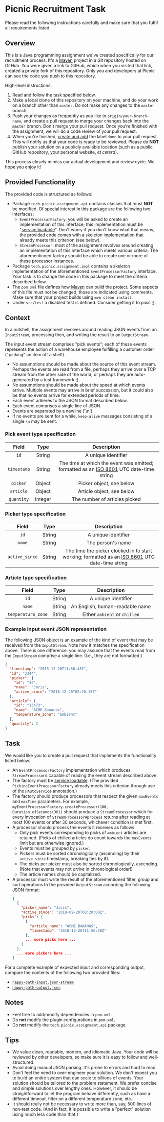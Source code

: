 # Picnic Recruitment Task #

Please read the following instructions carefully and make sure that you fulfil
all requirements listed.

## Overview ##

This is a Java programming assignment we've created specifically for our
recruitment process. It's a [Maven][maven] project in a Git repository hosted
on GitHub. You were given a link to GitHub, which when you visited that link,
created a private fork of this repository. Only you and developers at Picnic
can see the code you push to this repository.

High-level instructions:
1. Read and follow the task specified below.
2. Make a local clone of this repository on your machine, and do your work on a
   branch other than `master`. Do not make any changes to the `master` branch.
3. Push your changes as frequently as you like to `origin/your-branch-name`,
   and create a pull request to merge your changes back into the `master`
   branch. Don't merge your pull request. Once you're finished with the
   assignment, we will do a code review of your pull request.
4. When you're finished, [create and add][github-labels] the label `done` to
   your pull request. This will notify us that your code is ready to be
   reviewed. Please do **NOT** publish your solution on a publicly available
   location (such as a public GitHub repository, your personal website, _et
   cetera_).

This process closely mimics our actual development and review cycle. We hope
you enjoy it!

## Provided Functionality ##

The provided code is structured as follows:
* Package `tech.picnic.assignment.api` contains classes that must **NOT** be
  modified. Of special interest in this package are the following two
  interfaces:
  * `EventProcessorFactory`: you will be asked to create an implementation of
    this interface; this implementation must be "[service
    loadable][service-loader]". Don't worry if you don't know what that means;
    the provided code comes with a skeleton implementation that already meets
    this criterion (see below).
  * `StreamProcessor`: most of the assignment revolves around creating an
    implementation of this interface which meets various criteria. The
    aforementioned factory should be able to create one or more of these
    processor instances.
* Package `tech.picnic.assignment.impl` contains a skeleton implementation of
  the aforementioned `EventProcessorFactory` interface. Your task is to change
  the code in this package to meet the criteria described below.
* The `pom.xml` file defines how [Maven][maven] can build the project. Some
  aspects of this file must not be changed; those are indicated using comments.
  Make sure that your project builds using `mvn clean install`.
* Under `src/test` a disabled test is defined. Consider getting it to pass ;).

## Context ##

In a nutshell, the assignment revolves around reading JSON events from an
`InputStream`, processing then, and writing the result to an `OutputStream`.

The input event stream comprises "pick events"; each of these events represents
the action of a warehouse employee fulfilling a customer order ("picking" an
item off a shelf).
- No assumptions should be made about the source of this event stream. Perhaps
  the events are read from a file, perhaps they arrive over a TCP stream from
  the other side of the world, or perhaps they are auto-generated by a test
  framework ;).
- No assumptions should be made about the speed at which events arrive.
  Multiple events may arrive in brief succession, but it could also be that no
  events arrive for extended periods of time.
- Each event adheres to the JSON format described below.
- Each event comprises a single line of JSON.
- Events are separated by a newline ('\n').
- If no events are sent for a while, `keep-alive` messages consisting of a
  single `\n` may be sent.

### Pick event type specification

|  Field      | Type    | Description                                                                                        |
|:-----------:|:-------:|:--------------------------------------------------------------------------------------------------:|
| `id`        | String  | A unique identifier                                                                                |
| `timestamp` | String  | The time at which the event was emitted; formatted as an [ISO 8601][iso-8601] UTC date-time string |
| `picker`    | Object  | Picker object, see below                                                                           |
| `article`   | Object  | Article object, see below                                                                          |
| `quantity`  | Integer | The number of articles picked                                                                      |

### Picker type specification

| Field           | Type   | Description                                                                                                |
|:---------------:|:------:|:----------------------------------------------------------------------------------------------------------:|
| `id`            | String | A unique identifier                                                                                        |
| `name`          | String | The person's name                                                                                          |
| `active_since`  | String | The time the picker clocked in to start working; formatted as an [ISO 8601][iso-8601] UTC date-time string |

### Article type specification

| Field              | Type   | Description                     |
|:------------------:|:------:|:-------------------------------:|
| `id`               | String | A unique identifier             |
| `name`             | String | An English, human-readable name |
| `temperature_zone` | String | Either `ambient` or `chilled`   |

### Example input event JSON representation

The following JSON object is an example of the kind of event that may be
received from the `InputStream`. Note how it matches the specification above.
There is one difference: you may assume that the events read from the
`InputStream` comprise a single line. (I.e., they are not formatted.)

```json
{
  "timestamp": "2018-12-20T11:50:48Z",
  "id": "2344",
  "picker": {
    "id": "14",
    "name": "Joris",
    "active_since": "2018-12-20T08:20:15Z"
  },
  "article": {
    "id": "13473",
    "name": "ACME Bananas",
    "temperature_zone": "ambient"
  },
  "quantity": 2
}
```

## Task ##

We would like you to create a pull request that implements the functionality
listed below.

* An `EventProcessorFactory` implementation which produces `StreamProcessor`s
  capable of reading the event stream described above.
* The factory must be [service loadable][service-loader]. (The provided
  `PickingEventProcessorFactory` already meets this criterion through use of
  the `@AutoService` annotation.)
* The factory should produce processors that respect the given `maxEvents` and
  `maxTime` parameters. For example,
  `myEventProcessorFactory.createProcessor(100, Duration.ofSeconds(30))` should
  produce a `StreamProcessor` which for every invocation of
  `StreamProcessor#process` returns after reading at most 100 events or after
  30 seconds, whichever condition is met first.
* A processor should process the events it receives as follows:
  - Only pick events corresponding to picks of `ambient` articles are retained.
    (Picks of chilled articles do count towards the `maxEvents` limit but are
    otherwise ignored.)
  - Events must be grouped by `picker`.
  - Pickers must be sorted chronologically (ascending) by their `active_since`
    timestamp, breaking ties by ID.
  - The picks per picker must also be sorted chronologically, ascending. (Note
    that events may not _arrive_ in chronological order!)
  - The article names should be capitalized.
* A processor must write the result of the aforementioned filter, group and
  sort operations to the provided `OutputStream` according the following JSON
  format:
  ```json
  [
    {
      "picker_name": "Joris",
      "active_since": "2018-09-20T08:20:00Z",
      "picks": [
        {
          "article_name": "ACME BANANAS",
          "timestamp": "2018-12-20T11:50:48Z"
        },
        ... more picks here ...
      ]
    },
    ... more pickers here ...
  ]
  ```

For a complete example of expected input and corresponding output, compare the
contents of the following two provided files:
- [`happy-path-input.json-stream`](./src/test/resources/tech/picnic/assignment/impl/happy-path-input.json-stream)
- [`happy-path-output.json`](./src/test/resources/tech/picnic/assignment/impl/happy-path-output.json)

## Notes ##

* Feel free to add/modify dependencies in `pom.xml`.
* Do **not** modify the plugin configurations in `pom.xml`.
* Do **not** modify the `tech.picnic.assignment.api` package.

## Tips ##

* We value clean, readable, modern, and idiomatic Java. Your code will be
  reviewed by other developers, so make sure it is easy to follow and
  well-structured.
* Avoid doing manual JSON parsing. It's prone to errors and hard to read.
* Don't feel the need to over-engineer your solution. We don't expect you to
  build an entire system that can scale to billions of events. Your solution
  should be tailored to the problem statement. We prefer concise and simple
  solutions over lengthy ones. However, it should be straightforward to let the
  program behave differently, such as have a different timeout, filter on a
  different temperature zone, etc...
* It should really not be necessary to write more than, say, 500 lines of
  non-test code. (And in fact, it is possible to write a "perfect" solution
  using much less code than that.)

[iso-8601]: https://en.wikipedia.org/wiki/ISO_8601
[maven]: https://maven.apache.org
[service-loader]: https://docs.oracle.com/en/java/javase/11/docs/api/java.base/java/util/ServiceLoader.html
[github-labels]: https://help.github.com/articles/about-labels
